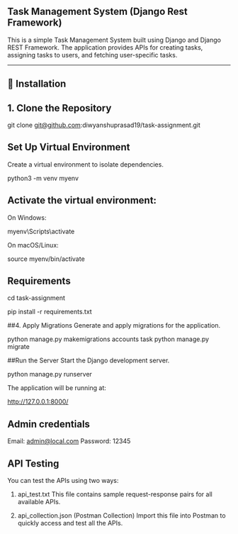 ## Task Management System (Django Rest Framework)

This is a simple Task Management System built using Django and Django REST Framework. The application provides APIs for creating tasks, assigning tasks to users, and fetching user-specific tasks.

---

## 📌 Installation

## 1. Clone the Repository

git clone git@github.com:diwyanshuprasad19/task-assignment.git


## Set Up Virtual Environment
Create a virtual environment to isolate dependencies.

python3 -m venv myenv


## Activate the virtual environment:

On Windows:

myenv\Scripts\activate


On macOS/Linux:

source myenv/bin/activate


## Requirements

cd task-assignment

pip install -r requirements.txt

##4. Apply Migrations
Generate and apply migrations for the application.

python manage.py makemigrations accounts task
python manage.py migrate

##Run the Server
Start the Django development server.

python manage.py runserver

The application will be running at:

http://127.0.0.1:8000/

## Admin credentials

Email: admin@local.com
Password: 12345

## API Testing
You can test the APIs using two ways:

1. api_test.txt
This file contains sample request-response pairs for all available APIs.

2. api_collection.json (Postman Collection)
Import this file into Postman to quickly access and test all the APIs.

